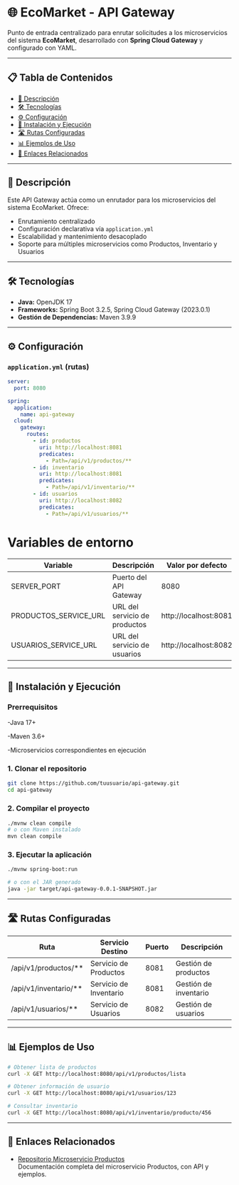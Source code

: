 # 🌐 EcoMarket - API Gateway

Punto de entrada centralizado para enrutar solicitudes a los microservicios del sistema **EcoMarket**, desarrollado con **Spring Cloud Gateway** y configurado con YAML.

---

## 📋 Tabla de Contenidos

- [📖 Descripción](#-descripción)
- [🛠 Tecnologías](#-tecnologías)
- [⚙️ Configuración](#-configuración)
- [🚀 Instalación y Ejecución](#-instalación-y-ejecución)
- [🛣 Rutas Configuradas](#-rutas-configuradas)
- [📊 Ejemplos de Uso](#-ejemplos-de-uso)
- [🔗 Enlaces Relacionados](#-enlaces-relacionados)

---

## 📖 Descripción

Este API Gateway actúa como un enrutador para los microservicios del sistema EcoMarket. Ofrece:

- Enrutamiento centralizado
- Configuración declarativa vía `application.yml`
- Escalabilidad y mantenimiento desacoplado
- Soporte para múltiples microservicios como Productos, Inventario y Usuarios

---

## 🛠 Tecnologías

- **Java:** OpenJDK 17  
- **Frameworks:** Spring Boot 3.2.5, Spring Cloud Gateway (2023.0.1)  
- **Gestión de Dependencias:** Maven 3.9.9  


---

## ⚙️ Configuración

### `application.yml` (rutas)

```yaml
server:
  port: 8080

spring:
  application:
    name: api-gateway
  cloud:
    gateway:
      routes:
        - id: productos
          uri: http://localhost:8081
          predicates:
            - Path=/api/v1/productos/**
        - id: inventario
          uri: http://localhost:8081
          predicates:
            - Path=/api/v1/inventario/**
        - id: usuarios
          uri: http://localhost:8082
          predicates:
            - Path=/api/v1/usuarios/**
```
# Variables de entorno
| Variable               | Descripción               | Valor por defecto         |
|------------------------|---------------------------|--------------------------|
| SERVER_PORT            | Puerto del API Gateway    | 8080                     |
| PRODUCTOS_SERVICE_URL  | URL del servicio de productos | http://localhost:8081 |
| USUARIOS_SERVICE_URL   | URL del servicio de usuarios  | http://localhost:8082 |

---

## 🚀 Instalación y Ejecución
### Prerrequisitos
-Java 17+

-Maven 3.6+

-Microservicios correspondientes en ejecución

### 1. Clonar el repositorio
```bash
git clone https://github.com/tuusuario/api-gateway.git
cd api-gateway
```
### 2. Compilar el proyecto
```bash
./mvnw clean compile
# o con Maven instalado
mvn clean compile
```
### 3. Ejecutar la aplicación
```bash
./mvnw spring-boot:run

# o con el JAR generado
java -jar target/api-gateway-0.0.1-SNAPSHOT.jar
```
---

## 🛣 Rutas Configuradas

| Ruta                   | Servicio Destino     | Puerto | Descripción         |
|------------------------|---------------------|--------|---------------------|
| /api/v1/productos/**   | Servicio de Productos| 8081   | Gestión de productos|
| /api/v1/inventario/**  | Servicio de Inventario| 8081  | Gestión de inventario|
| /api/v1/usuarios/**    | Servicio de Usuarios | 8082   | Gestión de usuarios |

---

## 📊 Ejemplos de Uso
```bash
# Obtener lista de productos
curl -X GET http://localhost:8080/api/v1/productos/lista
```
```bash
# Obtener información de usuario
curl -X GET http://localhost:8080/api/v1/usuarios/123
```
```bash
# Consultar inventario
curl -X GET http://localhost:8080/api/v1/inventario/producto/456
```
---
## 🔗 Enlaces Relacionados

- [Repositorio Microservicio Productos](https://github.com/JorgeToledoIporre/producto-ms)  
  Documentación completa del microservicio Productos, con API y ejemplos.
